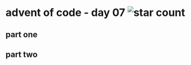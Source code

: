 # advent of code - day 07 ![star count](https://img.shields.io/badge/Stars-0%2F2-red)

## part one

## part two
